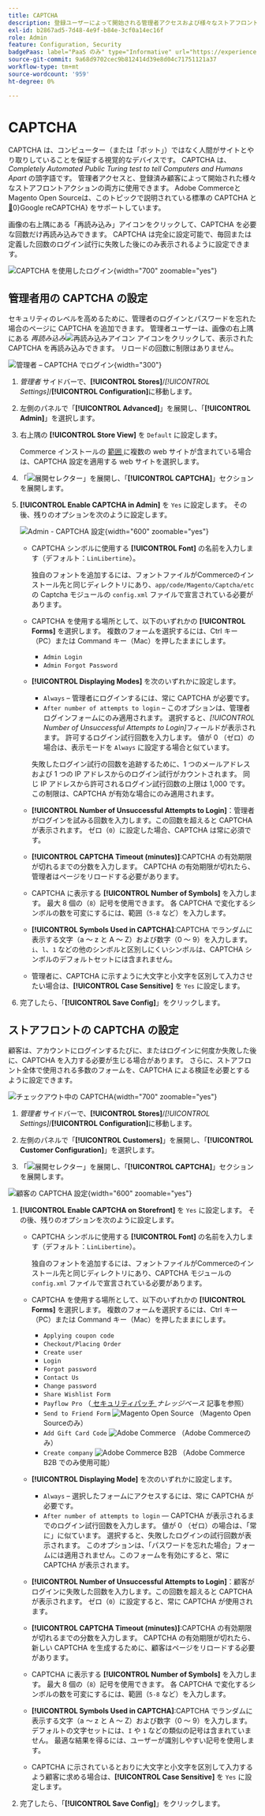 ```yaml
---
title: CAPTCHA
description: 登録ユーザーによって開始される管理者アクセスおよび様々なストアフロントアクション用に CAPTCHA を設定する方法について説明します。
exl-id: b2867ad5-7d48-4e9f-b84e-3cf0a14ec16f
role: Admin
feature: Configuration, Security
badgePaas: label="PaaS のみ" type="Informative" url="https://experienceleague.adobe.com/en/docs/commerce/user-guides/product-solutions" tooltip="Adobe Commerce on Cloud プロジェクト（Adobeが管理する PaaS インフラストラクチャ）およびオンプレミスプロジェクトにのみ適用されます。"
source-git-commit: 9a68d9702cec9b812414d39e8d04c71751121a37
workflow-type: tm+mt
source-wordcount: '959'
ht-degree: 0%

---
```


# CAPTCHA

CAPTCHA は、コンピューター（または「ボット」）ではなく人間がサイトとやり取りしていることを保証する視覚的なデバイスです。 CAPTCHA は、_Completely Automated Public Turing test to tell Computers and Humans Apart_ の頭字語です。 管理者アクセスと、登録済み顧客によって開始された様々なストアフロントアクションの両方に使用できます。 Adobe CommerceとMagento Open Sourceは、このトピックで説明されている標準の CAPTCHA と [&#128279;](security-google-recaptcha.md)0&rbrace;Google reCAPTCHA&rbrace; をサポートしています。

画像の右上隅にある「再読み込み」アイコンをクリックして、CAPTCHA を必要な回数だけ再読み込みできます。 CAPTCHA は完全に設定可能で、毎回または定義した回数のログイン試行に失敗した後にのみ表示されるように設定できます。

![CAPTCHA を使用したログイン ](./assets/customer-account-login-captcha.png){width="700" zoomable="yes"}

## 管理者用の CAPTCHA の設定

セキュリティのレベルを高めるために、管理者のログインとパスワードを忘れた場合のページに CAPTCHA を追加できます。 管理者ユーザーは、画像の右上隅にある _再読み込み_![ 再読み込みアイコン ](./assets/CAPTCHA-icon-reload.png) アイコンをクリックして、表示された CAPTCHA を再読み込みできます。 リロードの回数に制限はありません。

![ 管理者 – CAPTCHA でログイン ](./assets/security-captcha-admin.png){width="300"}

1. _管理者_ サイドバーで、**[!UICONTROL Stores]**/_[!UICONTROL Settings]_/**[!UICONTROL Configuration]**&#x200B;に移動します。

1. 左側のパネルで「**[!UICONTROL Advanced]**」を展開し、「**[!UICONTROL Admin]**」を選択します。

1. 右上隅の **[!UICONTROL Store View]** を `Default` に設定します。

   Commerce インストールの [ 範囲 ](../getting-started/websites-stores-views.md#scope-settings) に複数の web サイトが含まれている場合は、CAPTCHA 設定を適用する web サイトを選択します。

1. 「![ 展開セレクター ](../assets/icon-display-expand.png)」を展開し、「**[!UICONTROL CAPTCHA]**」セクションを展開します。

1. **[!UICONTROL Enable CAPTCHA in Admin]** を `Yes` に設定します。 その後、残りのオプションを次のように設定します。

   ![Admin - CAPTCHA 設定 ](../configuration-reference/advanced/assets/admin-captcha.png){width="600" zoomable="yes"}

   - CAPTCHA シンボルに使用する **[!UICONTROL Font]** の名前を入力します（デフォルト：`LinLibertine`）。

     独自のフォントを追加するには、フォントファイルがCommerceのインストール先と同じディレクトリにあり、`app/code/Magento/Captcha/etc` の Captcha モジュールの `config.xml` ファイルで宣言されている必要があります。

   - CAPTCHA を使用する場所として、以下のいずれかの **[!UICONTROL Forms]** を選択します。 複数のフォームを選択するには、Ctrl キー（PC）または Command キー（Mac）を押したままにします。

      - `Admin Login`
      - `Admin Forgot Password`

   - **[!UICONTROL Displaying Modes]** を次のいずれかに設定します。

      - `Always` – 管理者にログインするには、常に CAPTCHA が必要です。
      - `After number of attempts to login` – このオプションは、管理者ログインフォームにのみ適用されます。 選択すると、_[!UICONTROL Number of Unsuccessful Attempts to Login]_&#x200B;フィールドが表示されます。 許可するログイン試行回数を入力します。 値が 0 （ゼロ）の場合は、表示モードを `Always` に設定する場合と似ています。

     失敗したログイン試行の回数を追跡するために、1 つのメールアドレスおよび 1 つの IP アドレスからのログイン試行がカウントされます。 同じ IP アドレスから許可されるログイン試行回数の上限は 1,000 です。 この制限は、CAPTCHA が有効な場合にのみ適用されます。

   - **[!UICONTROL Number of Unsuccessful Attempts to Login]**：管理者がログインを試みる回数を入力します。この回数を超えると CAPTCHA が表示されます。 ゼロ（`0`）に設定した場合、CAPTCHA は常に必須です。

   - **[!UICONTROL CAPTCHA Timeout (minutes)]**:CAPTCHA の有効期限が切れるまでの分数を入力します。 CAPTCHA の有効期限が切れたら、管理者はページをリロードする必要があります。

   - CAPTCHA に表示する **[!UICONTROL Number of Symbols]** を入力します。 最大 8 個の（`8`）記号を使用できます。 各 CAPTCHA で変化するシンボルの数を可変にするには、範囲（`5-8` など）を入力します。

   - **[!UICONTROL Symbols Used in CAPTCHA]**:CAPTCHA でランダムに表示する文字（a ～ z と A ～ Z）および数字（0 ～ 9）を入力します。 `i`、`l`、`1` などの他のシンボルと区別しにくいシンボルは、CAPTCHA シンボルのデフォルトセットには含まれません。

   - 管理者に、CAPTCHA に示すように大文字と小文字を区別して入力させたい場合は、**[!UICONTROL Case Sensitive]** を `Yes` に設定します。

1. 完了したら、「**[!UICONTROL Save Config]**」をクリックします。

## ストアフロントの CAPTCHA の設定

顧客は、アカウントにログインするたびに、またはログインに何度か失敗した後に、CAPTCHA を入力する必要が生じる場合があります。 さらに、ストアフロント全体で使用される多数のフォームを、CAPTCHA による検証を必要とするように設定できます。

![ チェックアウト中の CAPTCHA](./assets/storefront-checkout-payment-captcha.png){width="700" zoomable="yes"}

1. _管理者_ サイドバーで、**[!UICONTROL Stores]**/_[!UICONTROL Settings]_/**[!UICONTROL Configuration]**&#x200B;に移動します。

1. 左側のパネルで「**[!UICONTROL Customers]**」を展開し、「**[!UICONTROL Customer Configuration]**」を選択します。

1. 「![ 展開セレクター ](../assets/icon-display-expand.png)」を展開し、「**[!UICONTROL CAPTCHA]**」セクションを展開します。

![ 顧客の CAPTCHA 設定 ](../configuration-reference/customers/assets/customer-configuration-captcha.png){width="600" zoomable="yes"}

1. **[!UICONTROL Enable CAPTCHA on Storefront]** を `Yes` に設定します。 その後、残りのオプションを次のように設定します。

   - CAPTCHA シンボルに使用する **[!UICONTROL Font]** の名前を入力します（デフォルト：`LinLibertine`）。

     独自のフォントを追加するには、フォントファイルがCommerceのインストール先と同じディレクトリにあり、CAPTCHA モジュールの `config.xml` ファイルで宣言されている必要があります。

   - CAPTCHA を使用する場所として、以下のいずれかの **[!UICONTROL Forms]** を選択します。 複数のフォームを選択するには、Ctrl キー（PC）または Command キー（Mac）を押したままにします。

      - `Applying coupon code`
      - `Checkout/Placing Order`
      - `Create user`
      - `Login`
      - `Forgot password`
      - `Contact Us`
      - `Change password`
      - `Share Wishlist Form`
      - `Payflow Pro` （[ セキュリティパッチ ](https://experienceleague.adobe.com/docs/commerce-knowledge-base/kb/troubleshooting/payments/paypal-payflow-pro-active-carding-activity.html)_ナレッジベース_ 記事を参照）
      - `Send to Friend Form` ![Magento Open Source](../assets/open-source.svg) （Magento Open Sourceのみ）
      - `Add Gift Card Code` ![Adobe Commerce](../assets/adobe-logo.svg) （Adobe Commerceのみ）
      - `Create company` ![Adobe Commerce B2B](../assets/b2b.svg) （Adobe Commerce B2B でのみ使用可能）

   - **[!UICONTROL Displaying Mode]** を次のいずれかに設定します。

      - `Always` – 選択したフォームにアクセスするには、常に CAPTCHA が必要です。
      - `After number of attempts to login` — CAPTCHA が表示されるまでのログイン試行回数を入力します。 値が 0 （ゼロ）の場合は、「常に」に似ています。 選択すると、失敗したログインの試行回数が表示されます。 このオプションは、「パスワードを忘れた場合」フォームには適用されません。このフォームを有効にすると、常に CAPTCHA が表示されます。

   - **[!UICONTROL Number of Unsuccessful Attempts to Login]**：顧客がログインに失敗した回数を入力します。この回数を超えると CAPTCHA が表示されます。 ゼロ（`0`）に設定すると、常に CAPTCHA が使用されます。

   - **[!UICONTROL CAPTCHA Timeout (minutes)]**:CAPTCHA の有効期限が切れるまでの分数を入力します。 CAPTCHA の有効期限が切れたら、新しい CAPTCHA を生成するために、顧客はページをリロードする必要があります。

   - CAPTCHA に表示する **[!UICONTROL Number of Symbols]** を入力します。 最大 8 個の（`8`）記号を使用できます。 各 CAPTCHA で変化するシンボルの数を可変にするには、範囲（`5-8` など）を入力します。

   - **[!UICONTROL Symbols Used in CAPTCHA]**:CAPTCHA でランダムに表示する文字（a ～ z と A ～ Z）および数字（0 ～ 9）を入力します。 デフォルトの文字セットには、`I` や `1` などの類似の記号は含まれていません。 最適な結果を得るには、ユーザーが識別しやすい記号を使用します。

   - CAPTCHA に示されているとおりに大文字と小文字を区別して入力するよう顧客に求める場合は、**[!UICONTROL Case Sensitive]** を `Yes` に設定します。

1. 完了したら、「**[!UICONTROL Save Config]**」をクリックします。
